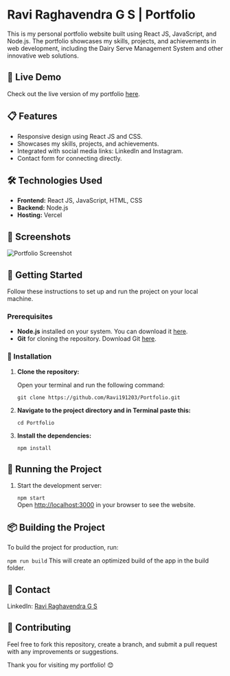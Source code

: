 # Ravi Raghavendra G S | Portfolio

This is my personal portfolio website built using React JS, JavaScript, and Node.js. The portfolio showcases my skills, projects, and achievements in web development, including the Dairy Serve Management System and other innovative web solutions.

## 🚀 Live Demo

Check out the live version of my portfolio [here](https://rrgs-portfolio.vercel.app).

## 📋 Features

- Responsive design using React JS and CSS.
- Showcases my skills, projects, and achievements.
- Integrated with social media links: LinkedIn and Instagram.
- Contact form for connecting directly.

## 🛠️ Technologies Used

- **Frontend:** React JS, JavaScript, HTML, CSS
- **Backend:** Node.js
- **Hosting:** Vercel

## 📸 Screenshots

![Portfolio Screenshot](https://github.com/Ravi191203/Portfolio/blob/main/path-to-your-screenshot.png) <!-- Update this path with your screenshot URL -->

## 📂 Getting Started

Follow these instructions to set up and run the project on your local machine.

### Prerequisites

- **Node.js** installed on your system. You can download it [here](https://nodejs.org/).
- **Git** for cloning the repository. Download Git [here](https://git-scm.com/).

### 🔧 Installation

1. **Clone the repository:**

   Open your terminal and run the following command:

   `git clone https://github.com/Ravi191203/Portfolio.git`

3. **Navigate to the project directory and in Terminal paste this:** <br>

    `cd Portfolio`

4. **Install the dependencies:** <br>

    `npm install`


## 🚀 Running the Project

1. Start the development server:<br>

      `npm start` <br>
           Open [http://localhost:3000](http://localhost:3000) in your browser to see the website.


## 📦 Building the Project
   To build the project for production, run:

   `npm run build`
   This will create an optimized build of the app in the build folder.

## 📧 Contact
   LinkedIn: [Ravi Raghavendra G S](https://www.linkedin.com/in/ravi-raghavendra-g-s-8188452a9/)

## 🤝 Contributing
   Feel free to fork this repository, create a branch, and submit a pull request with any improvements or suggestions.

   Thank you for visiting my portfolio! 😊
